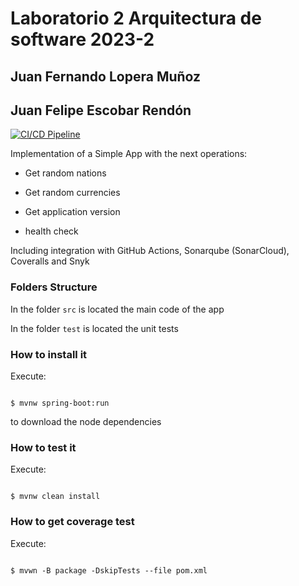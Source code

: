 # Laboratorio 2 Arquitectura de software 2023-2
## Juan Fernando Lopera Muñoz
## Juan Felipe Escobar Rendón

[![CI/CD Pipeline](https://github.com/JL005/Lab2AS/actions/workflows/build.yml/badge.svg)](https://github.com/JL005/Lab2AS/actions/workflows/build.yml)

Implementation of a Simple App with the next operations:



* Get random nations

* Get random currencies

* Get application version

* health check



Including integration with GitHub Actions, Sonarqube (SonarCloud), Coveralls and Snyk



### Folders Structure



In the folder `src` is located the main code of the app



In the folder `test` is located the unit tests



### How to install it



Execute:



```shell

$ mvnw spring-boot:run

```

to download the node dependencies



### How to test it



Execute:



```shell

$ mvnw clean install

```



### How to get coverage test



Execute:



```shell

$ mvwn -B package -DskipTests --file pom.xml

```
